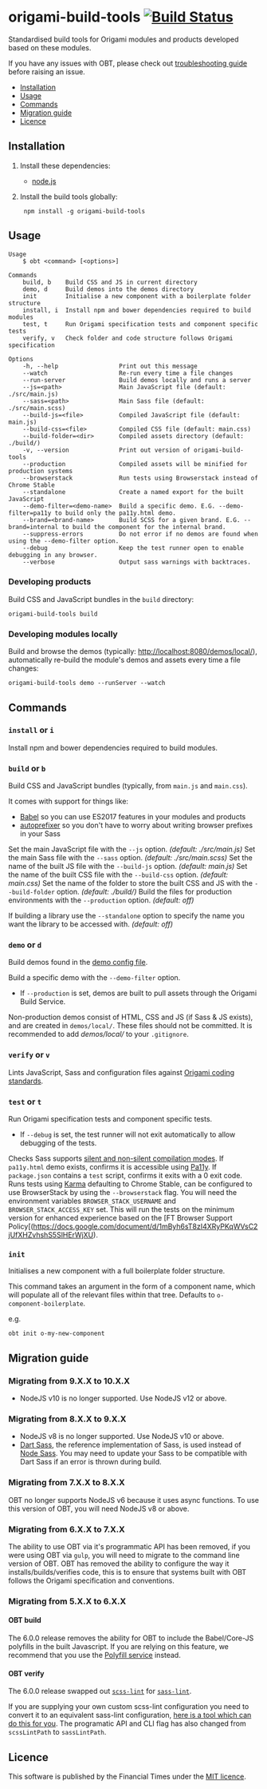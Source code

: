# origami-build-tools [![Build Status](https://circleci.com/gh/Financial-Times/origami-build-tools/tree/master.svg?style=svg)](https://circleci.com/gh/Financial-Times/origami-build-tools/tree/master)

Standardised build tools for Origami modules and products developed based on these modules.

If you have any issues with OBT, please check out [troubleshooting guide](https://github.com/Financial-Times/origami-build-tools/blob/master/TROUBLESHOOT.md) before raising an issue.

- [Installation](#installation)
- [Usage](#usage)
- [Commands](#commands)
- [Migration guide](#migration-guide)
- [Licence](#licence)

## Installation

1. Install these dependencies:
	* [node.js](http://nodejs.org/)

2. Install the build tools globally:

		npm install -g origami-build-tools

## Usage

	Usage
		$ obt <command> [<options>]

	Commands
		build, b    Build CSS and JS in current directory
		demo, d     Build demos into the demos directory
		init        Initialise a new component with a boilerplate folder structure
		install, i  Install npm and bower dependencies required to build modules
		test, t     Run Origami specification tests and component specific tests
		verify, v   Check folder and code structure follows Origami specification

	Options
		-h, --help                 Print out this message
		--watch                    Re-run every time a file changes
		--run-server               Build demos locally and runs a server
		--js=<path>                Main JavaScript file (default: ./src/main.js)
		--sass=<path>              Main Sass file (default: ./src/main.scss)
		--build-js=<file>          Compiled JavaScript file (default: main.js)
		--build-css=<file>         Compiled CSS file (default: main.css)
		--build-folder=<dir>       Compiled assets directory (default: ./build/)
		-v, --version              Print out version of origami-build-tools
		--production               Compiled assets will be minified for production systems
		--browserstack             Run tests using Browserstack instead of Chrome Stable
		--standalone               Create a named export for the built JavaScript
		--demo-filter=<demo-name>  Build a specific demo. E.G. --demo-filter=pa11y to build only the pa11y.html demo.
		--brand=<brand-name>       Build SCSS for a given brand. E.G. --brand=internal to build the component for the internal brand.
		--suppress-errors          Do not error if no demos are found when using the --demo-filter option.
		--debug                    Keep the test runner open to enable debugging in any browser.
		--verbose                  Output sass warnings with backtraces.

### Developing products

Build CSS and JavaScript bundles in the `build` directory:

	origami-build-tools build

### Developing modules locally

Build and browse the demos (typically: <http://localhost:8080/demos/local/>),
automatically re-build the module's demos and assets every time a file changes:

	origami-build-tools demo --runServer --watch

## Commands

### `install` or `i`

Install npm and bower dependencies required to build modules.

### `build` or `b`

Build CSS and JavaScript bundles (typically, from `main.js` and `main.css`).

It comes with support for things like:

* [Babel](https://github.com/babel/babel) so you can use ES2017 features in your modules and products
* [autoprefixer](https://github.com/postcss/autoprefixer) so you don't have to worry about writing browser prefixes in your Sass

Set the main JavaScript file with the `--js` option. _(default: ./src/main.js)_
Set the main Sass file with the `--sass` option. _(default: ./src/main.scss)_
Set the name of the built JS file with the `--build-js` option. _(default: main.js)_
Set the name of the built CSS file with the `--build-css` option. _(default: main.css)_
Set the name of the folder to store the built CSS and JS with the `--build-folder` option. _(default: ./build/)_
Build the files for production environments with the `--production` option. _(default: off)_

If building a library use the `--standalone` option to specify the name you want the library to be accessed with. _(default: off)_

### `demo` or `d`

Build demos found in the [demo config file](http://origami.ft.com/docs/component-spec/modules/#demo-config).

Build a specific demo with the `--demo-filter` option.

* If `--production` is set, demos are built to pull assets through the Origami Build Service.

Non-production demos consist of HTML, CSS and JS (if Sass & JS exists), and are created in `demos/local/`. These files should not be committed. It is recommended to add _demos/local/_ to your `.gitignore`.

### `verify` or `v`

Lints JavaScript, Sass and configuration files against [Origami coding standards](http://origami.ft.com/docs/syntax/).

### `test` or `t`

Run Origami specification tests and component specific tests.

* If `--debug` is set, the test runner will not exit automatically to allow debugging of the tests.

Checks Sass supports [silent and non-silent compilation modes](http://origami.ft.com/docs/syntax/scss/#silent-styles).
If `pa11y.html` demo exists, confirms it is accessible using [Pa11y](http://pa11y.org/).
If `package.json` contains a `test` script, confirms it exits with a 0 exit code.
Runs tests using [Karma](https://karma-runner.github.io) defaulting to Chrome Stable, can be configured to use BrowserStack by using the `--browserstack` flag. You will need the environment variables `BROWSER_STACK_USERNAME` and `BROWSER_STACK_ACCESS_KEY` set. This will run the tests on the minimum version for enhanced experience based on the [FT Browser Support Policy[(https://docs.google.com/document/d/1mByh6sT8zI4XRyPKqWVsC2jUfXHZvhshS5SlHErWjXU).


### `init`

Initialises a new component with a full boilerplate folder structure.

This command takes an argument in the form of a component name, which will populate all of the relevant files within that tree. Defaults to `o-component-boilerplate`.

e.g.
```
obt init o-my-new-component
```

## Migration guide


### Migrating from 9.X.X to 10.X.X

- NodeJS v10 is no longer supported. Use NodeJS v12 or above.


### Migrating from 8.X.X to 9.X.X

- NodeJS v8 is no longer supported. Use NodeJS v10 or above.
- [Dart Sass](https://github.com/sass/dart-sass), the reference implementation of Sass, is used instead of [Node Sass](https://github.com/sass/node-sass). You may need to update your Sass to be compatible with Dart Sass if an error is thrown during build.

### Migrating from 7.X.X to 8.X.X


OBT no longer supports NodeJS v6 because it uses async functions. To use this version of OBT, you will need NodeJS v8 or above.

### Migrating from 6.X.X to 7.X.X


The ability to use OBT via it's programmatic API has been removed, if you were using OBT via `gulp`, you will need to migrate to the command line version of OBT.
OBT has removed the ability to configure the way it installs/builds/verifies code, this is to ensure that systems built with OBT follows the Origami specification and conventions.


### Migrating from 5.X.X to 6.X.X

#### OBT build
The 6.0.0 release removes the ability for OBT to include the Babel/Core-JS polyfills in the built Javascript. If you are relying on this feature, we recommend that you use the [Polyfill service](https://polyfill.io) instead.

#### OBT verify
The 6.0.0 release swapped out [`scss-lint`](https://www.npmjs.com/package/gulp-scss-lint) for [`sass-lint`](https://www.npmjs.com/package/gulp-sass-lint).

If you are supplying your own custom scss-lint configuration you need to convert it to an equivalent sass-lint configuration, [here is a tool which can do this for you](https://sasstools.github.io/make-sass-lint-config/). The programatic API and CLI flag has also changed from `scssLintPath` to `sassLintPath`.

## Licence
This software is published by the Financial Times under the [MIT licence](http://opensource.org/licenses/MIT).
